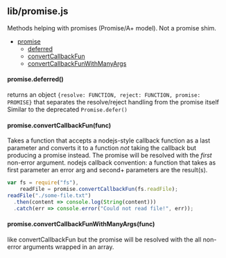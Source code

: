 ## lib/promise.js

Methods helping with promises (Promise/A+ model). Not a promise shim.


- [promise](#promise)
  - [deferred](#promise-deferred)
  - [convertCallbackFun](#promise-convertCallbackFun)
  - [convertCallbackFunWithManyArgs](#promise-convertCallbackFunWithManyArgs)

#### <a name="promise-deferred"></a>promise.deferred()

 returns an object
 `{resolve: FUNCTION, reject: FUNCTION, promise: PROMISE}`
 that separates the resolve/reject handling from the promise itself
 Similar to the deprecated `Promise.defer()`

#### <a name="promise-convertCallbackFun"></a>promise.convertCallbackFun(func)

 Takes a function that accepts a nodejs-style callback function as a last
 parameter and converts it to a function *not* taking the callback but
 producing a promise instead. The promise will be resolved with the
 *first* non-error argument.
 nodejs callback convention: a function that takes as first parameter an
 error arg and second+ parameters are the result(s).
 

```js
var fs = require("fs"),
    readFile = promise.convertCallbackFun(fs.readFile);
readFile("./some-file.txt")
  .then(content => console.log(String(content)))
  .catch(err => console.error("Could not read file!", err));
```

#### <a name="promise-convertCallbackFunWithManyArgs"></a>promise.convertCallbackFunWithManyArgs(func)

 like convertCallbackFun but the promise will be resolved with the
 all non-error arguments wrapped in an array.